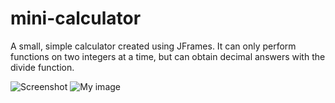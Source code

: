 # mini-calculator
A small, simple calculator created using JFrames. It can only perform functions on two integers at a time, but can obtain decimal answers with the divide function.

![Screenshot](mini-calculator/miniCalculator.jpg)
![My image](brandonruoff8.github.com/mini-calculator/miniCalculator.jpg)
